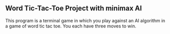 ## Word Tic-Tac-Toe Project with minimax AI

This program is a terminal game in which you play against an AI algorithm in <br>
a game of word tic tac toe. You each have three moves to win. 
